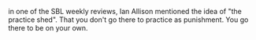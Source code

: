 in one of the SBL weekly reviews, Ian Allison mentioned the idea of "the practice shed". That you don't go there to practice as punishment. You go there to be on your own.
